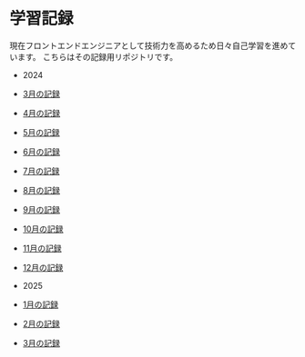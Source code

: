 # 学習記録

現在フロントエンドエンジニアとして技術力を高めるため日々自己学習を進めています。
こちらはその記録用リポジトリです。

-  2024
-  [3月の記録](2024/03.md)
-  [4月の記録](2024/04.md)
-  [5月の記録](2024/05.md)
-  [6月の記録](2024/06.md)
-  [7月の記録](2024/07.md)
-  [8月の記録](2024/08.md)
-  [9月の記録](2024/09.md)
-  [10月の記録](2024/10.md)
-  [11月の記録](2024/11.md)
-  [12月の記録](2024/12.md)

-  2025
-  [1月の記録](2025/01.md)
-  [2月の記録](2025/02.md)
-  [3月の記録](2025/03.md)
